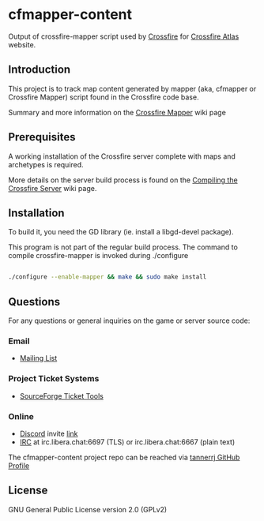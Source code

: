 # cfmapper-content

Output of crossfire-mapper script used by [Crossfire](https://sourceforge.net/projects/crossfire/) for [Crossfire Atlas](http://www.crossfireatlas.net/) website.

## Introduction

This project is to track map content generated by mapper (aka, cfmapper or Crossfire Mapper) script found in the Crossfire code base.

Summary and more information on the [Crossfire Mapper](http://wiki.cross-fire.org/dokuwiki/doku.php/maps:tools:crossfire-mapper) wiki page

## Prerequisites

A working installation of the Crossfire server complete with maps and archetypes is required.

More details on the server build process is found on the [Compiling the Crossfire Server](http://wiki.cross-fire.org/dokuwiki/doku.php/server:server_compiling) wiki page.

## Installation

To build it, you need the GD library (ie. install a libgd-devel package).

This program is not part of the regular build process. The command to compile crossfire-mapper is invoked during ./configure

```bash

./configure --enable-mapper && make && sudo make install

```

## Questions

For any questions or general inquiries on the game or server source code:

### Email

 * [Mailing List](http://mailman.metalforge.org/mailman/listinfo/crossfire)

### Project Ticket Systems

 * [SourceForge Ticket Tools](https://sourceforge.net/p/crossfire/_list/tickets)

### Online

 * [Discord](https://crossfire.real-time.com/discord) invite [link](https://discord.gg/CCQqbqu)
 * [IRC](https://crossfire.real-time.com/irc/) at irc.libera.chat:6697 (TLS) or irc.libera.chat:6667 (plain text)

The cfmapper-content project repo can be reached via [tannerrj GitHub Profile](https://github.com/tannerrj)

## License

GNU General Public License version 2.0 (GPLv2)